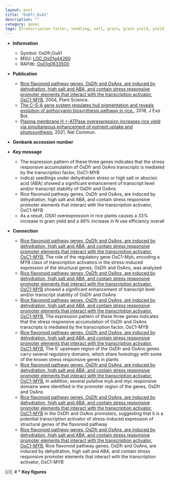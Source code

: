 ```yaml
---
layout: post
title: "OsDfr,OsA1"
description: ""
category: genes
tags: [transcription factor, seedling, salt, grain, grain yield, yield]
---
```


* **Information**  
    + Symbol: OsDfr,OsA1  
    + MSU: [LOC_Os01g44260](http://rice.plantbiology.msu.edu/cgi-bin/ORF_infopage.cgi?orf=LOC_Os01g44260)  
    + RAPdb: [Os01g0633500](http://rapdb.dna.affrc.go.jp/viewer/gbrowse_details/irgsp1?name=Os01g0633500)  

* **Publication**  
    + [Rice flavonoid pathway genes, OsDfr and OsAns, are induced by dehydration, high salt and ABA, and contain stress responsive promoter elements that interact with the transcription activator, OsC1-MYB](http://www.ncbi.nlm.nih.gov/pubmed?term=Rice+flavonoid+pathway+genes,+OsDfr+and+OsAns,+are+induced+by+dehydration,+high+salt+and+ABA,+and+contain+stress+responsive+promoter+elements+that+interact+with+the+transcription+activator,+OsC1-MYB%5BTitle%5D), 2004, Plant Science.
    + [The C-S-A gene system regulates hull pigmentation and reveals evolution of anthocyanin biosynthesis pathway in rice.](http://www.ncbi.nlm.nih.gov/pubmed?term=The+C-S-A+gene+system+regulates+hull+pigmentation+and+reveals+evolution+of+anthocyanin+biosynthesis+pathway+in+rice.%5BTitle%5D), 2018, J Exp Bot.
    + [Plasma membrane H +-ATPase overexpression increases rice yield via simultaneous enhancement of nutrient uptake and photosynthesis](http://www.ncbi.nlm.nih.gov/pubmed?term=Plasma+membrane+H++-ATPase+overexpression+increases+rice+yield+via+simultaneous+enhancement+of+nutrient+uptake+and+photosynthesis%5BTitle%5D), 2021, Nat Commun.

* **Genbank accession number**  

* **Key message**  
    + The expression pattern of these three genes indicates that the stress responsive accumulation of OsDfr and OsAns transcripts is mediated by the transcription factor, OsC1-MYB
    + indica) seedlings under dehydration stress or high salt or abscisic acid (ABA) showed a significant enhancement of transcript level and/or transcript stability of OsDfr and OsAns
    + Rice flavonoid pathway genes, OsDfr and OsAns, are induced by dehydration, high salt and ABA, and contain stress responsive promoter elements that interact with the transcription activator, OsC1-MYB
    + As a result, OSA1 overexpression in rice plants causes a 33% increase in grain yield and a 46% increase in N use efficiency overall

* **Connection**  
    + [Rice flavonoid pathway genes, OsDfr and OsAns, are induced by dehydration, high salt and ABA, and contain stress responsive promoter elements that interact with the transcription activator, OsC1-MYB](http://www.ncbi.nlm.nih.gov/pubmed?term=Rice+flavonoid+pathway+genes,+OsDfr+and+OsAns,+are+induced+by+dehydration,+high+salt+and+ABA,+and+contain+stress+responsive+promoter+elements+that+interact+with+the+transcription+activator,+OsC1-MYB%5BTitle%5D), The role of the regulatory gene OsC1-Myb, encoding a MYB class of transcription activators in the stress-induced expression of the structural genes, OsDfr and OsAns, was analyzed
    + [Rice flavonoid pathway genes, OsDfr and OsAns, are induced by dehydration, high salt and ABA, and contain stress responsive promoter elements that interact with the transcription activator, OsC1-MYB](ABA) showed a significant enhancement of transcript level and/or transcript stability of OsDfr and OsAns
    + [Rice flavonoid pathway genes, OsDfr and OsAns, are induced by dehydration, high salt and ABA, and contain stress responsive promoter elements that interact with the transcription activator, OsC1-MYB](http://www.ncbi.nlm.nih.gov/pubmed?term=Rice+flavonoid+pathway+genes,+OsDfr+and+OsAns,+are+induced+by+dehydration,+high+salt+and+ABA,+and+contain+stress+responsive+promoter+elements+that+interact+with+the+transcription+activator,+OsC1-MYB%5BTitle%5D), The expression pattern of these three genes indicates that the stress responsive accumulation of OsDfr and OsAns transcripts is mediated by the transcription factor, OsC1-MYB
    + [Rice flavonoid pathway genes, OsDfr and OsAns, are induced by dehydration, high salt and ABA, and contain stress responsive promoter elements that interact with the transcription activator, OsC1-MYB](http://www.ncbi.nlm.nih.gov/pubmed?term=Rice+flavonoid+pathway+genes,+OsDfr+and+OsAns,+are+induced+by+dehydration,+high+salt+and+ABA,+and+contain+stress+responsive+promoter+elements+that+interact+with+the+transcription+activator,+OsC1-MYB%5BTitle%5D), The 5' upstream region of the OsDfr and OsAns genes carry several regulatory domains, which share homology with some of the known stress responsive genes in plants
    + [Rice flavonoid pathway genes, OsDfr and OsAns, are induced by dehydration, high salt and ABA, and contain stress responsive promoter elements that interact with the transcription activator, OsC1-MYB](http://www.ncbi.nlm.nih.gov/pubmed?term=Rice+flavonoid+pathway+genes,+OsDfr+and+OsAns,+are+induced+by+dehydration,+high+salt+and+ABA,+and+contain+stress+responsive+promoter+elements+that+interact+with+the+transcription+activator,+OsC1-MYB%5BTitle%5D), In addition, several putative myb and myc responsive domains were identified in the promoter region of the genes, OsDfr and OsAns
    + [Rice flavonoid pathway genes, OsDfr and OsAns, are induced by dehydration, high salt and ABA, and contain stress responsive promoter elements that interact with the transcription activator, OsC1-MYB](MREs) in the OsDfr and OsAns promoters, suggesting that it is a potential transcription activator of stress-induced expression of structural genes of the flavonoid pathway
    + [Rice flavonoid pathway genes, OsDfr and OsAns, are induced by dehydration, high salt and ABA, and contain stress responsive promoter elements that interact with the transcription activator, OsC1-MYB](http://www.ncbi.nlm.nih.gov/pubmed?term=Rice+flavonoid+pathway+genes,+OsDfr+and+OsAns,+are+induced+by+dehydration,+high+salt+and+ABA,+and+contain+stress+responsive+promoter+elements+that+interact+with+the+transcription+activator,+OsC1-MYB%5BTitle%5D), Rice flavonoid pathway genes, OsDfr and OsAns, are induced by dehydration, high salt and ABA, and contain stress responsive promoter elements that interact with the transcription activator, OsC1-MYB

[//]: # * **Key figures**  


